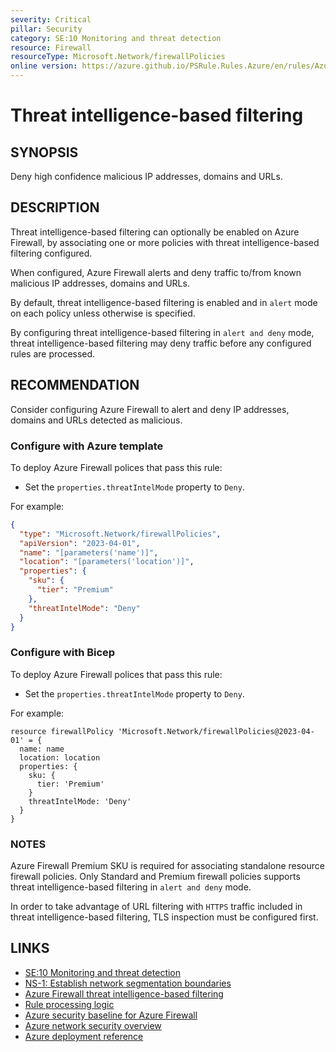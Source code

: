 ```yaml
---
severity: Critical
pillar: Security
category: SE:10 Monitoring and threat detection
resource: Firewall
resourceType: Microsoft.Network/firewallPolicies
online version: https://azure.github.io/PSRule.Rules.Azure/en/rules/Azure.Firewall.PolicyMode/
---
```


# Threat intelligence-based filtering

## SYNOPSIS

Deny high confidence malicious IP addresses, domains and URLs.

## DESCRIPTION

Threat intelligence-based filtering can optionally be enabled on Azure Firewall, by associating one or more policies with threat intelligence-based filtering configured.

When configured, Azure Firewall alerts and deny traffic to/from known malicious IP addresses, domains and URLs.

By default, threat intelligence-based filtering is enabled and in `alert` mode on each policy unless otherwise is specified.

By configuring threat intelligence-based filtering in `alert and deny` mode, threat intelligence-based filtering may deny traffic before any configured rules are processed.

## RECOMMENDATION

Consider configuring Azure Firewall to alert and deny IP addresses, domains and URLs detected as malicious.

### Configure with Azure template

To deploy Azure Firewall polices that pass this rule:

- Set the `properties.threatIntelMode` property to `Deny`.

For example:

```json
{
  "type": "Microsoft.Network/firewallPolicies",
  "apiVersion": "2023-04-01",
  "name": "[parameters('name')]",
  "location": "[parameters('location')]",
  "properties": {
    "sku": {
      "tier": "Premium"
    },
    "threatIntelMode": "Deny"
  }
}
```

### Configure with Bicep

To deploy Azure Firewall polices that pass this rule:

- Set the `properties.threatIntelMode` property to `Deny`.

For example:

```bicep
resource firewallPolicy 'Microsoft.Network/firewallPolicies@2023-04-01' = {
  name: name
  location: location
  properties: {
    sku: {
      tier: 'Premium'
    }
    threatIntelMode: 'Deny'
  }
}
```

<!-- external:avm avm/res/network/firewall-policy threatIntelMode -->

### NOTES

Azure Firewall Premium SKU is required for associating standalone resource firewall policies.
Only Standard and Premium firewall policies supports threat intelligence-based filtering in `alert and deny` mode.

In order to take advantage of URL filtering with `HTTPS` traffic included in threat intelligence-based filtering, TLS inspection must be configured first.

## LINKS

- [SE:10 Monitoring and threat detection](https://learn.microsoft.com/azure/well-architected/security/monitor-threats)
- [NS-1: Establish network segmentation boundaries](https://learn.microsoft.com/security/benchmark/azure/baselines/azure-firewall-security-baseline#ns-1-establish-network-segmentation-boundaries)
- [Azure Firewall threat intelligence-based filtering](https://learn.microsoft.com/azure/firewall/threat-intel)
- [Rule processing logic](https://learn.microsoft.com/azure/firewall/rule-processing#threat-intelligence)
- [Azure security baseline for Azure Firewall](https://learn.microsoft.com/security/benchmark/azure/baselines/azure-firewall-security-baseline)
- [Azure network security overview](https://learn.microsoft.com/azure/security/fundamentals/network-overview#azure-firewall)
- [Azure deployment reference](https://learn.microsoft.com/azure/templates/microsoft.network/firewallpolicies#firewallpolicypropertiesformat)
